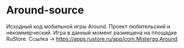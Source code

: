 # Around-source
Исходный код мобильной игры Around. Проект любительский и некоммерческий. Игра в данный момент размещена на площадке RuStore. Ссылка -> https://apps.rustore.ru/app/com.Mistergg.Around
